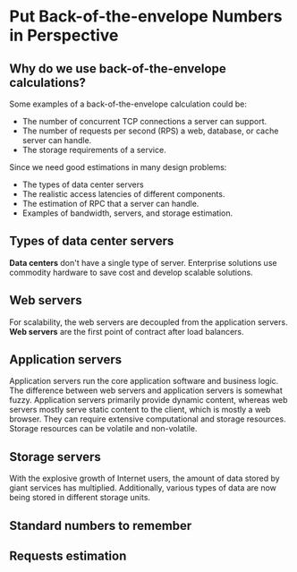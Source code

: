 # Put Back-of-the-envelope Numbers in Perspective

## Why do we use back-of-the-envelope calculations?

Some examples of a back-of-the-envelope calculation could be:

- The number of concurrent TCP connections a server can support.
- The number of requests per second (RPS) a web, database, or cache server can handle.
- The storage requirements of a service.

Since we need good estimations in many design problems:

- The types of data center servers
- The realistic access latencies of different components.
- The estimation of RPC that a server can handle.
- Examples of bandwidth, servers, and storage estimation.

## Types of data center servers

**Data centers** don't have a single type of server. Enterprise solutions use commodity hardware to save cost and develop scalable solutions.

## Web servers

For scalability, the web servers are decoupled from the application servers. **Web servers** are the first point of contract after load balancers.

## Application servers

Application servers run the core application software and business logic. The difference between web servers and application servers is somewhat fuzzy. Application servers primarily provide dynamic content, whereas web servers mostly serve static content to the client, which is mostly a web browser. They can require extensive computational and storage resources. Storage resources can be volatile and non-volatile.

## Storage servers

With the explosive growth of Internet users, the amount of data stored by giant services has multiplied. Additionally, various types of data are now being stored in different storage units.

## Standard numbers to remember

## Requests estimation
